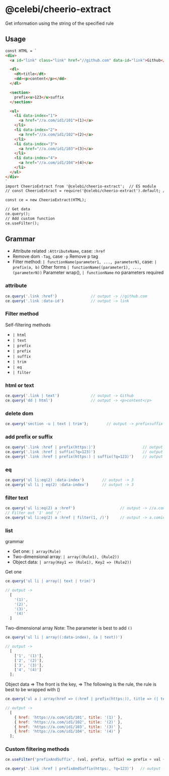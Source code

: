 # @celebi/cheerio-extract

Get information using the string of the specified rule

## Usage

```html
const HTML = `
<div>
  <a id="link" class="link" href="//github.com" data-id="link">Github</a>

  <dl>
    <dt>title</dt>
    <dd><p>content</p></dd>
  </dl>

  <section>
    prefix<u>123</u>suffix
  </section>

  <ul>
    <li data-index="1">
      <a href="//a.com/id1/101">(1)</a>
    </li>
    <li data-index="2">
      <a href="//a.com/id1/102">(2)</a>
    </li>
    <li data-index="3">
      <a href="//a.com/id1/103">(3)</a>
    </li>
    <li data-index="4">
      <a href="//a.com/id1/104">(4)</a>
    </li>
  </ul>
</div>
`
import CheerioExtract from '@celebi/cheerio-extract';  // ES module
// const CheerioExtract = require('@celebi/cheerio-extract').default; // Commonjs

const ce = new CheerioExtract(HTML);

// Get data
ce.query();
// Add custom function
ce.useFilter();
```


## Grammar
- Attribute related `:AttributeName`, case: `:href`
- Remove dom `-Tag`, case `-p` Remove p tag
- Filter method: `| functionName(parameter1, ..., parameterN)`, case: `| prefix(a, b)`
  Other forms `| functionName((parameter1), ..., (parameterN))` Parameter wrap(), `| functionName` no parameters required

### attribute

```javascript
ce.query('.link :href')               // output -> //github.com
ce.query('.link :data-id')            // output -> link
```

### Filter method

Self-filtering methods
- `| html`
- `| text`
- `| prefix`
- `| prefix`
- `| suffix`
- `| trim`
- `| eq`
- `| filter`

### html or text
```javascript
ce.query('.link | text')              // output -> Github
ce.query('dd | html')                 // output -> <p>content</p>
```

### delete dom
```javascript
ce.query('section -u | text | trim');        // output -> prefixsuffix
```

### add prefix or suffix
```javascript
ce.query('.link :href | prefix(https:)')                     // output -> https://github.com
ce.query('.link :href | suffix(?q=123)')                     // output -> //github.com?q=123
ce.query('.link :href | prefix(https:) | suffix(?q=123)')    // output -> https://github.com?q=123
```

### eq
```javascript
ce.query('ul li:eq(2) :data-index')        // output -> 3
ce.query('ul li | eq(2) :data-index')      // output -> 3
```

### filter text

```javascript
ce.query('ul li:eq(2) a :href')                    // output -> //a.com/id1/103
// Filter out '1' and '/'
ce.query('ul li:eq(2) a :href | filter(1, /)')     // output -> a.comid03
```


### list

grammar
- Get one: `| array(Rule)`
- Two-dimensional array: `| array((Rule1), (Rule2))`
- Object data: `| array(Key1 => (Rule1), Key2 => (Rule2))`

Get one

```javascript
ce.query('ul li | array(| text | trim)')

// output ->
  [
    '(1)',
    '(2)',
    '(3)',
    '(4)'
  ]
```

Two-dimensional array
Note: The parameter is best to add `()`

```javascript
ce.query('ul li | array((:data-index), (a | text))')

// output ->
  [
    ['1', '(1)'],
    ['2', '(2)'],
    ['3', '(3)'],
    ['4', '(4)']
  ];
```

Object data
=> The front is the key, => The following is the rule, the rule is best to be wrapped with ()

```javascript
ce.query('ul a | array(href => (:href | prefix(https:)), title => (| text))')

// output ->
  [
    { href: 'https://a.com/id1/101', title: '(1)' },
    { href: 'https://a.com/id1/102', title: '(2)' },
    { href: 'https://a.com/id1/103', title: '(3)' },
    { href: 'https://a.com/id1/104', title: '(4)' }
  ];
```

### Custom filtering methods

```javascript
ce.useFilter('prefixAndSuffix', (val, prefix, suffix) => prefix + val + suffix)

ce.query('.link :href | prefixAndSuffix(https:, ?q=123)')   // output -> https://github.com?q=123
```



